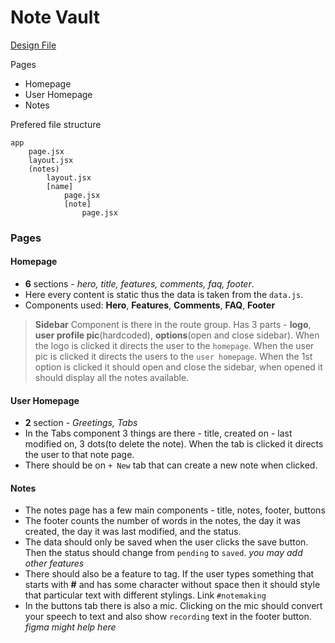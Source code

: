 # Note Vault


[Design File](https://www.figma.com/file/ym8CNt559tAIpseV4m6Ret/NoteVault?type=design&node-id=3%3A38&mode=design&t=xuc0UP490ZSuRSHq-1)

Pages
- Homepage
- User Homepage
- Notes

Prefered file structure

```
app
	page.jsx
	layout.jsx
	(notes)
		layout.jsx
		[name]
			page.jsx
			[note]
				page.jsx
```


### Pages

#### Homepage

- **6** sections - *hero, title, features, comments, faq, footer*.
- Here every content is static thus the data is taken from the `data.js`.
- Components used: **Hero**, **Features**, **Comments**, **FAQ**, **Footer**

>**Sidebar** 
> Component is there in the route group.
> Has 3 parts - **logo**, **user profile pic**(hardcoded), **options**(open and close sidebar).
>  When the logo is clicked it directs the user to the `homepage`.
>  When the user pic is clicked it directs the users to the `user homepage`.
>  When the 1st option is clicked it should open and close the sidebar, when opened it should display all the notes available.
  
#### User Homepage
- **2** section - *Greetings, Tabs*
- In the Tabs component 3 things are there - title, created on - last modified on, 3 dots(to delete the note). When the tab is clicked it directs the user to that note page.
- There should be on `+ New` tab that can create a new note when clicked.

#### Notes

- The notes page has a few main components - title, notes, footer, buttons
- The footer counts the number of words in the notes, the day it was created, the day it was last modified, and the status.
- The data should only be saved when the user clicks the save button. Then the status should change from `pending` to `saved`. *you may add other features*
- There should also be a feature to tag. If the user types something that starts with **#** and has some character without space then it should style that particular text with different stylings. Link `#notemaking`
- In the buttons tab there is also a mic. Clicking on the mic should convert your speech to text and also show `recording` text in the footer button. *figma might help here*

